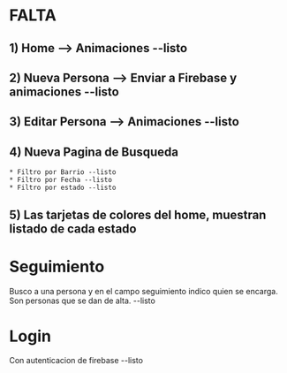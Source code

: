 # FALTA

 ## 1) Home --> Animaciones --listo
 
 ## 2) Nueva Persona --> Enviar a Firebase y animaciones --listo
 
 ## 3) Editar Persona --> Animaciones --listo
 
 ## 4) Nueva Pagina de Busqueda
    * Filtro por Barrio --listo
    * Filtro por Fecha --listo
    * Filtro por estado --listo
    
 ## 5) Las tarjetas de colores del home, muestran listado de cada estado
 
 
# Seguimiento
   Busco a una persona y en el campo seguimiento indico quien se encarga. Son personas que se dan de alta. --listo
   
# Login
  Con autenticacion de firebase --listo
